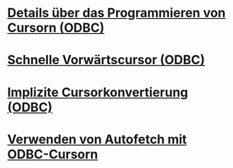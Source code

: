# [Details über das Programmieren von Cursorn (ODBC)](cursor-programming-details-odbc.md)
# [Schnelle Vorwärtscursor (ODBC)](fast-forward-only-cursors-odbc.md)
# [Implizite Cursorkonvertierung (ODBC)](implicit-cursor-conversions-odbc.md)
# [Verwenden von Autofetch mit ODBC-Cursorn](using-autofetch-with-odbc-cursors.md)
